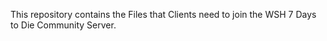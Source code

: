 This repository contains the Files that Clients need to join the WSH 7 Days to Die Community Server.